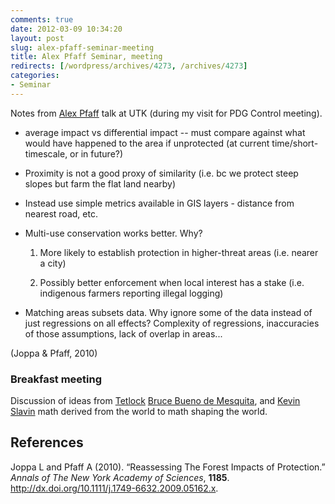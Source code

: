 ```yaml
---
comments: true
date: 2012-03-09 10:34:20
layout: post
slug: alex-pfaff-seminar-meeting
title: Alex Pfaff Seminar, meeting
redirects: [/wordpress/archives/4273, /archives/4273]
categories:
- Seminar
---
```


Notes from [Alex Pfaff](http://www.duke.edu/~asp9/cv&bio.html) talk at UTK (during my visit for PDG Control meeting).





  * average impact vs differential impact -- must compare against what would have happened to the area if unprotected (at current time/short-timescale, or in future?)  


  * Proximity is not a good proxy of similarity (i.e. bc we protect steep slopes but farm the flat land nearby)


  * Instead use simple metrics available in GIS layers - distance from nearest road, etc.


  * Multi-use conservation works better.  Why?  




    1. More likely to establish protection in higher-threat areas (i.e. nearer a city)


    2. Possibly better enforcement when local interest has a stake (i.e. indigenous farmers reporting illegal logging)




  * Matching areas subsets data.  Why ignore some of the data instead of just regressions on all effects?  Complexity of regressions, inaccuracies of those assumptions, lack of overlap in areas...



(Joppa & Pfaff, 2010)



### Breakfast meeting



Discussion of ideas from [Tetlock](http://www.amazon.com/Expert-Political-Judgment-Good-Know/dp/0691123020) [Bruce Bueno de Mesquita](http://www.amazon.com/The-Predictioneers-Game-ebook/dp/B002PXFYOC/ref=sr_1_3?ie=UTF8&qid=1331397537&sr=8-3), and [Kevin Slavin](http://www.ted.com/talks/kevin_slavin_how_algorithms_shape_our_world.html) math derived from the world to math shaping the world.

## References

<p>Joppa L and Pfaff A (2010).
&ldquo;Reassessing The Forest Impacts of Protection.&rdquo;
<EM>Annals of The New York Academy of Sciences</EM>, <B>1185</B>.
<a href="http://dx.doi.org/10.1111/j.1749-6632.2009.05162.x">http://dx.doi.org/10.1111/j.1749-6632.2009.05162.x</a>.
